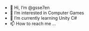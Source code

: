 - 👋 Hi, I’m @gsse7en
- 👀 I’m interested in Computer Games
- 🌱 I’m currently learning Unity C#
- 📫 How to reach me ...

<!---
gsse7en/gsse7en is a ✨ special ✨ repository because its `README.md` (this file) appears on your GitHub profile.
You can click the Preview link to take a look at your changes.
--->

